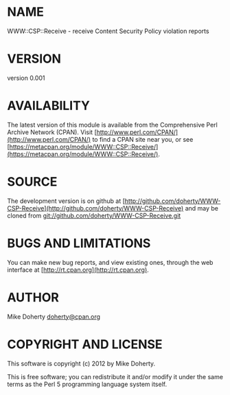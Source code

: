 # NAME

WWW::CSP::Receive - receive Content Security Policy violation reports

# VERSION

version 0.001

# AVAILABILITY

The latest version of this module is available from the Comprehensive Perl
Archive Network (CPAN). Visit [http://www.perl.com/CPAN/](http://www.perl.com/CPAN/) to find a CPAN
site near you, or see [https://metacpan.org/module/WWW::CSP::Receive/](https://metacpan.org/module/WWW::CSP::Receive/).

# SOURCE

The development version is on github at [http://github.com/doherty/WWW-CSP-Receive](http://github.com/doherty/WWW-CSP-Receive)
and may be cloned from [git://github.com/doherty/WWW-CSP-Receive.git](git://github.com/doherty/WWW-CSP-Receive.git)

# BUGS AND LIMITATIONS

You can make new bug reports, and view existing ones, through the
web interface at [http://rt.cpan.org](http://rt.cpan.org).

# AUTHOR

Mike Doherty <doherty@cpan.org>

# COPYRIGHT AND LICENSE

This software is copyright (c) 2012 by Mike Doherty.

This is free software; you can redistribute it and/or modify it under
the same terms as the Perl 5 programming language system itself.
